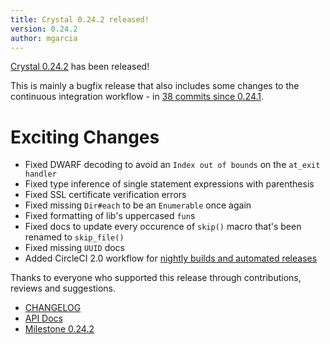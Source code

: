 ```yaml
---
title: Crystal 0.24.2 released!
version: 0.24.2
author: mgarcia
---
```


[Crystal 0.24.2](https://github.com/crystal-lang/crystal/releases/tag/0.24.2) has been released!

This is mainly a bugfix release that also includes some changes to the continuous integration workflow - in [38 commits since 0.24.1](https://github.com/crystal-lang/crystal/compare/0.24.1...0.24.2).

# Exciting Changes

* Fixed DWARF decoding to avoid an `Index out of bounds` on the `at_exit handler`
* Fixed type inference of single statement expressions with parenthesis
* Fixed SSL certificate verification errors
* Fixed missing `Dir#each` to be an `Enumerable` once again
* Fixed formatting of lib's uppercased `fun`s
* Fixed docs to update every occurence of `skip()` macro that's been renamed to `skip_file()`
* Fixed missing `UUID` docs
* Added CircleCI 2.0 workflow for [nightly builds and automated releases](/2018/03/09/crystal-automated-release/)

Thanks to everyone who supported this release through contributions, reviews and suggestions.

* [CHANGELOG](https://github.com/crystal-lang/crystal/releases/tag/0.24.2)
* [API Docs](https://crystal-lang.org/api/0.24.2)
* [Milestone 0.24.2](https://github.com/crystal-lang/crystal/issues?q=milestone%3A0.24.2)
